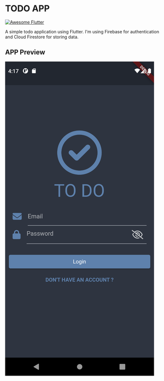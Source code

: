 # TODO APP
[![Awesome Flutter](https://img.shields.io/badge/Awesome-Flutter-blue.svg)](https://github.com/Solido/awesome-flutter)

A simple todo application using Flutter.
I'm using Firebase for authentication and Cloud Firestore for storing data.

## APP Preview

![Login](screen_shoot/ss_login.png "Login")